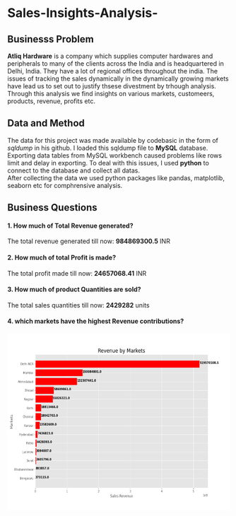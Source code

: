 # Sales-Insights-Analysis-

## Businesss Problem
**Atliq Hardware** is a company which supplies computer hardwares and peripherals to many of the clients across the India and is headquartered in Delhi, India. They have a lot of regional offices throughout the india. The issues of tracking the sales dynamically in the dynamically growing markets have lead us to set out to justify thsese divestment by trhough analysis. Through this analysis we find insights on various markets, customeers, products, revenue, profits etc.  

## Data and Method
The data for this project was made available by <a link="https://github.com/codebasics/DataAnalysisProjects/tree/master/1_SalesInsights">codebasic</a> in the form of *sqldump* in his github. I loaded this sqldump file to **MySQL** database. Exporting data tables from MySQL workbench caused problems like rows limit and delay in exporting. To deal with this issues, I used **python** to connect to the database and collect all datas.  
After collecting the data we used python packages like pandas, matplotlib, seaborn etc for comphrensive analysis.  

## Business Questions
#### 1. How much of Total Revenue generated?  
The total revenue generated till now: **984869300.5** INR  

#### 2. How much of total Profit is made?
The total profit made till now: **24657068.41** INR

#### 3. How much of product Quantities are sold?
The total sales quantities till now:  **2429282** units

#### 4. which markets have the highest Revenue contributions?
<center><img src="plots/revenuebymarkets.png" height='400'></'center>
















